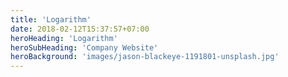```yaml
---
title: 'Logarithm'
date: 2018-02-12T15:37:57+07:00
heroHeading: 'Logarithm'
heroSubHeading: 'Company Website'
heroBackground: 'images/jason-blackeye-1191801-unsplash.jpg'
---
```

